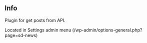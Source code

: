 ## Info

Plugin for get posts from API.

Located in Settings admin menu (/wp-admin/options-general.php?page=sd-news)